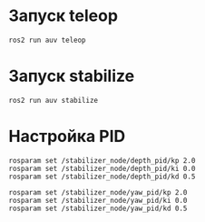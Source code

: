 
# Запуск teleop

```
ros2 run auv teleop
```

# Запуск stabilize

```
ros2 run auv stabilize
```

# Настройка PID

```
rosparam set /stabilizer_node/depth_pid/kp 2.0
rosparam set /stabilizer_node/depth_pid/ki 0.0
rosparam set /stabilizer_node/depth_pid/kd 0.5

rosparam set /stabilizer_node/yaw_pid/kp 2.0
rosparam set /stabilizer_node/yaw_pid/ki 0.0
rosparam set /stabilizer_node/yaw_pid/kd 0.5
```